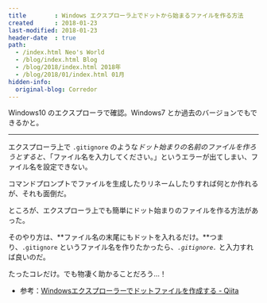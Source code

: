 ```yaml
---
title        : Windows エクスプローラ上でドットから始まるファイルを作る方法
created      : 2018-01-23
last-modified: 2018-01-23
header-date  : true
path:
  - /index.html Neo's World
  - /blog/index.html Blog
  - /blog/2018/index.html 2018年
  - /blog/2018/01/index.html 01月
hidden-info:
  original-blog: Corredor
---
```


Windows10 のエクスプローラで確認。Windows7 とか過去のバージョンでもできるかと。

---

エクスプローラ上で `.gitignore` のような*ドット始まりの名前のファイルを作ろうとすると*、「ファイル名を入力してください。」というエラーが出てしまい、ファイル名を設定できない。

コマンドプロンプトでファイルを生成したりリネームしたりすれば何とか作れるが、それも面倒だ。

ところが、エクスプローラ上でも簡単にドット始まりのファイルを作る方法があった。

そのやり方は、**ファイル名の末尾にもドットを入れるだけ。**つまり、`.gitignore` というファイル名を作りたかったら、*`.gitignore.`* と入力すれば良いのだ。

たったコレだけ。でも物凄く助かることだろう…！

- 参考：[Windowsエクスプローラーでドットファイルを作成する - Qiita](https://qiita.com/sgur/items/745e0ee02c69b50bf9e5)
